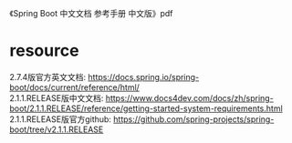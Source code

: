 《Spring Boot 中文文档 参考手册 中文版》pdf
# resource
2.7.4版官方英文文档: https://docs.spring.io/spring-boot/docs/current/reference/html/  
2.1.1.RELEASE版中文文档: https://www.docs4dev.com/docs/zh/spring-boot/2.1.1.RELEASE/reference/getting-started-system-requirements.html  
2.1.1.RELEASE版官方github: https://github.com/spring-projects/spring-boot/tree/v2.1.1.RELEASE  
